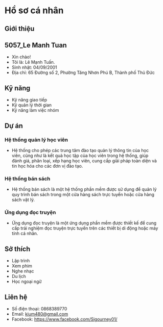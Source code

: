 # Hồ sơ cá nhân

## Giới thiệu
## 5057_Le Manh Tuan
- Xin chào!
- Tôi là: Lê Mạnh Tuấn.
- Sinh nhật: 04/09/2001
- Địa chỉ: 65 Đường số 2, Phường Tăng Nhơn Phú B, Thành phố Thủ Đức

## Kỹ năng

- Kỹ năng giao tiếp
- Kỹ quản lý thời gian
- Kỹ năng làm việc nhóm

## Dự án

### Hệ thống quản lý học viên

- Hệ thống cho phép các trung tâm đào tạo quản lý thông tin của học viên, cũng như là kết quả học tập của học viên trong hệ thống, giúp đánh giá, phân loại, xếp hạng học viên, cung cấp giải pháp toàn diện và tin học hóa cho các đơn vị đào tạo.

### Hệ thống bán sách

- Hệ thống bán sách là một hệ thống phần mềm được sử dụng để quản lý quy trình bán sách trong một cửa hàng sách trực tuyến hoặc cửa hàng sách vật lý.

### Ứng dụng đọc truyện

- Ứng dụng đọc truyện là một ứng dụng phần mềm được thiết kế để cung cấp trải nghiệm đọc truyện trực tuyến trên các thiết bị di động hoặc máy tính cá nhân.

## Sở thích

- Lập trình
- Xem phim
- Nghe nhạc
- Du lịch
- Học ngoại ngữ

## Liên hệ

- Số điện thoại: 0868389770
- Email: kium480@gmail.com
- Facebook: https://www.facebook.com/Sigourney01/
